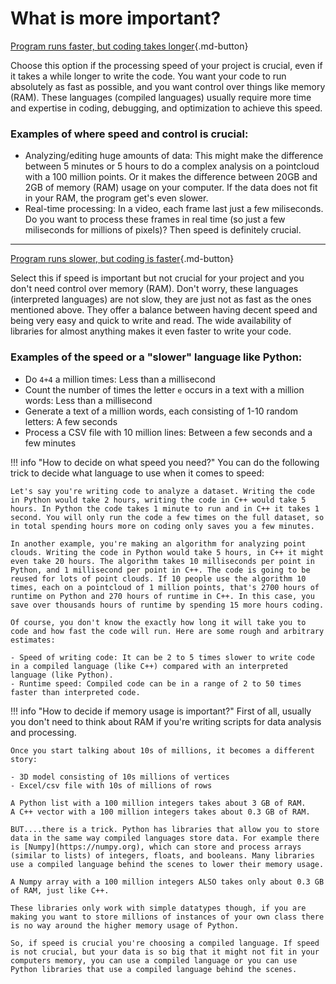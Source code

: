 # What is more important?
[Program runs faster, but coding takes longer](./compiled/){.md-button}

Choose this option if the processing speed of your project is crucial, even if it takes a while longer to write the code. You want your code to run absolutely as fast as possible, and you want control over things like memory (RAM). These languages (compiled languages) usually require more time and expertise in coding, debugging, and optimization to achieve this speed. 

### Examples of where speed and control is crucial:
- Analyzing/editing huge amounts of data: This might make the difference between 5 minutes or 5 hours to do a complex analysis on a pointcloud with a 100 million points. Or it makes the difference between 20GB and 2GB of memory (RAM) usage on your computer. If the data does not fit in your RAM, the program get's even slower.
- Real-time processing: In a video, each frame last just a few miliseconds. Do you want to process these frames in real time (so just a few miliseconds for millions of pixels)? Then speed is definitely crucial. 

---

[Program runs slower, but coding is faster](./interpreted/){.md-button}

Select this if speed is important but not crucial for your project and you don't need control over memory (RAM). Don't worry, these languages (interpreted languages) are not slow, they are just not as fast as the ones mentioned above. They offer a balance between having decent speed and being very easy and quick to write and read. The wide availability of libraries for almost anything makes it even faster to write your code.

### Examples of the speed or a "slower" language like Python:
- Do `4+4` a million times: Less than a millisecond
- Count the number of times the letter `e` occurs in a text with a million words: Less than a millisecond
- Generate a text of a million words, each consisting of 1-10 random letters: A few seconds
- Process a CSV file with 10 million lines: Between a few seconds and a few minutes

!!! info "How to decide on what speed you need?"
    You can do the following trick to decide what language to use when it comes to speed:

    Let's say you're writing code to analyze a dataset. Writing the code in Python would take 2 hours, writing the code in C++ would take 5 hours. In Python the code takes 1 minute to run and in C++ it takes 1 second. You will only run the code a few times on the full dataset, so in total spending hours more on coding only saves you a few minutes.

    In another example, you're making an algorithm for analyzing point clouds. Writing the code in Python would take 5 hours, in C++ it might even take 20 hours. The algorithm takes 10 milliseconds per point in Python, and 1 millisecond per point in C++. The code is going to be reused for lots of point clouds. If 10 people use the algorithm 10 times, each on a pointcloud of 1 million points, that's 2700 hours of runtime on Python and 270 hours of runtime in C++. In this case, you save over thousands hours of runtime by spending 15 more hours coding. 

    Of course, you don't know the exactly how long it will take you to code and how fast the code will run. Here are some rough and arbitrary estimates:

    - Speed of writing code: It can be 2 to 5 times slower to write code in a compiled language (like C++) compared with an interpreted language (like Python).
    - Runtime speed: Compiled code can be in a range of 2 to 50 times faster than interpreted code.
 
!!! info "How to decide if memory usage is important?"
    First of all, usually you don't need to think about RAM if you're writing scripts for data analysis and processing. 
    
    Once you start talking about 10s of millions, it becomes a different story:

    - 3D model consisting of 10s millions of vertices
    - Excel/csv file with 10s of millions of rows

    A Python list with a 100 million integers takes about 3 GB of RAM.
    A C++ vector with a 100 million integers takes about 0.3 GB of RAM.

    BUT....there is a trick. Python has libraries that allow you to store data in the same way compiled languages store data. For example there is [Numpy](https://numpy.org), which can store and process arrays (similar to lists) of integers, floats, and booleans. Many libraries use a compiled language behind the scenes to lower their memory usage.

    A Numpy array with a 100 million integers ALSO takes only about 0.3 GB of RAM, just like C++.

    These libraries only work with simple datatypes though, if you are making you want to store millions of instances of your own class there is no way around the higher memory usage of Python.

    So, if speed is crucial you're choosing a compiled language. If speed is not crucial, but your data is so big that it might not fit in your computers memory, you can use a compiled language or you can use Python libraries that use a compiled language behind the scenes.